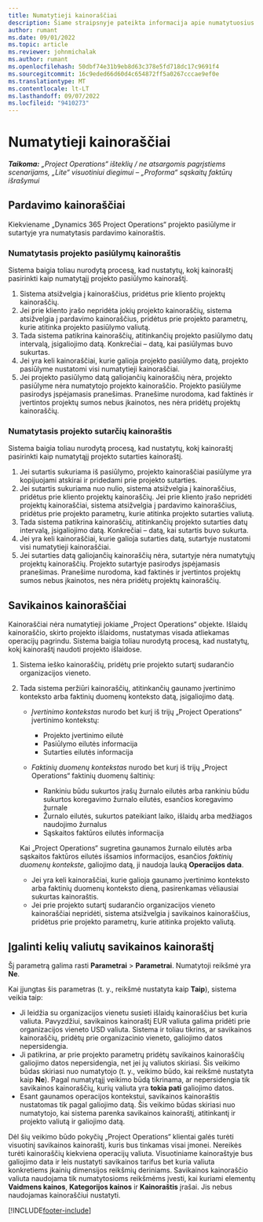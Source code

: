 ```yaml
---
title: Numatytieji kainoraščiai
description: Šiame straipsnyje pateikta informacija apie numatytuosius pardavimo ir savikainos kainoraščius programoje „Project Operations“.
author: rumant
ms.date: 09/01/2022
ms.topic: article
ms.reviewer: johnmichalak
ms.author: rumant
ms.openlocfilehash: 50dbf74e31b9eb8d63c378e5fd718dc17c9691f4
ms.sourcegitcommit: 16c9eded66d60d4c654872ff5a0267cccae9ef0e
ms.translationtype: MT
ms.contentlocale: lt-LT
ms.lasthandoff: 09/07/2022
ms.locfileid: "9410273"
---
```

# <a name="default-price-lists"></a>Numatytieji kainoraščiai

_**Taikoma:** „Project Operations“ išteklių / ne atsargomis pagrįstiems scenarijams, „Lite“ visuotiniui diegimui – „Proforma“ sąskaitų faktūrų išrašymui_

## <a name="sales-price-lists"></a>Pardavimo kainoraščiai

Kiekviename „Dynamics 365 Project Operations“ projekto pasiūlyme ir sutartyje yra numatytasis pardavimo kainoraštis. 

### <a name="price-list-default-on-project-quotes"></a>Numatytasis projekto pasiūlymų kainoraštis
Sistema baigia toliau nurodytą procesą, kad nustatytų, kokį kainoraštį pasirinkti kaip numatytąjį projekto pasiūlymo kainoraštį.

1. Sistema atsižvelgia į kainoraščius, pridėtus prie kliento projektų kainoraščių. 
1. Jei prie kliento įrašo nepridėta jokių projekto kainoraščių, sistema atsižvelgia į pardavimo kainoraščius, pridėtus prie projekto parametrų, kurie atitinka projekto pasiūlymo valiutą.
1. Tada sistema patikrina kainoraščių, atitinkančių projekto pasiūlymo datų intervalą, įsigaliojimo datą. Konkrečiai – datą, kai pasiūlymas buvo sukurtas.
1. Jei yra keli kainoraščiai, kurie galioja projekto pasiūlymo datą, projekto pasiūlyme nustatomi visi numatytieji kainoraščiai.
1. Jei projekto pasiūlymo datą galiojančių kainoraščių nėra, projekto pasiūlyme nėra numatytojo projekto kainoraščio. Projekto pasiūlyme pasirodys įspėjamasis pranešimas. Pranešime nurodoma, kad faktinės ir įvertintos projektų sumos nebus įkainotos, nes nėra pridėtų projektų kainoraščių.

### <a name="price-list-default-on-project-contracts"></a>Numatytasis projekto sutarčių kainoraštis 
Sistema baigia toliau nurodytą procesą, kad nustatytų, kokį kainoraštį pasirinkti kaip numatytąjį projekto sutarties kainoraštį.

1. Jei sutartis sukuriama iš pasiūlymo, projekto kainoraščiai pasiūlyme yra kopijuojami atskirai ir pridedami prie projekto sutarties.
1. Jei sutartis sukuriama nuo nulio, sistema atsižvelgia į kainoraščius, pridėtus prie kliento projektų kainoraščių. Jei prie kliento įrašo nepridėti projektų kainoraščiai, sistema atsižvelgia į pardavimo kainoraščius, pridėtus prie projekto parametrų, kurie atitinka projekto sutarties valiutą.
1. Tada sistema patikrina kainoraščių, atitinkančių projekto sutarties datų intervalą, įsigaliojimo datą. Konkrečiai – datą, kai sutartis buvo sukurta.
1. Jei yra keli kainoraščiai, kurie galioja sutarties datą, sutartyje nustatomi visi numatytieji kainoraščiai.
1. Jei sutarties datą galiojančių kainoraščių nėra, sutartyje nėra numatytųjų projektų kainoraščių. Projekto sutartyje pasirodys įspėjamasis pranešimas. Pranešime nurodoma, kad faktinės ir įvertintos projektų sumos nebus įkainotos, nes nėra pridėtų projektų kainoraščių.

## <a name="cost-price-lists"></a>Savikainos kainoraščiai

Kainoraščiai nėra numatytieji jokiame „Project Operations“ objekte. Išlaidų kainoraščio, skirto projekto išlaidoms, nustatymas visada atliekamas operacijų pagrindu. Sistema baigia toliau nurodytą procesą, kad nustatytų, kokį kainoraštį naudoti projekto išlaidose.

1. Sistema ieško kainoraščių, pridėtų prie projekto sutartį sudarančio organizacijos vieneto.
1. Tada sistema peržiūri kainoraščių, atitinkančių gaunamo įvertinimo konteksto arba faktinių duomenų konteksto datą, įsigaliojimo datą.

    - *Įvertinimo kontekstas* nurodo bet kurį iš trijų „Project Operations“ įvertinimo kontekstų:

        - Projekto įvertinimo eilutė
        - Pasiūlymo eilutės informacija
        - Sutarties eilutės informacija

    - *Faktinių duomenų kontekstas* nurodo bet kurį iš trijų „Project Operations“ faktinių duomenų šaltinių:

       - Rankiniu būdu sukurtos įrašų žurnalo eilutės arba rankiniu būdu sukurtos koregavimo žurnalo eilutės, esančios koregavimo žurnale
       - Žurnalo eilutės, sukurtos pateikiant laiko, išlaidų arba medžiagos naudojimo žurnalus
       - Sąskaitos faktūros eilutės informacija

    Kai „Project Operations“ sugretina gaunamos žurnalo eilutės arba sąskaitos faktūros eilutės išsamios informacijos, esančios *faktinių duomenų kontekste*, galiojimo datą, ji naudoja lauką **Operacijos data**.

    - Jei yra keli kainoraščiai, kurie galioja gaunamo įvertinimo konteksto arba faktinių duomenų konteksto dieną, pasirenkamas vėliausiai sukurtas kainoraštis.
    - Jei prie projekto sutartį sudarančio organizacijos vieneto kainoraščiai nepridėti, sistema atsižvelgia į savikainos kainoraščius, pridėtus prie projekto parametrų, kurie atitinka projekto valiutą.

## <a name="enable-multi-currency-cost-price-list"></a>Įgalinti kelių valiutų savikainos kainoraštį

Šį parametrą galima rasti **Parametrai** \> **Parametrai**. Numatytoji reikšmė yra **Ne**.

Kai įjungtas šis parametras (t. y., reikšmė nustatyta kaip **Taip**), sistema veikia taip:

- Ji leidžia su organizacijos vienetu susieti išlaidų kainoraščius bet kuria valiuta. Pavyzdžiui, savikainos kainoraštį EUR valiuta galima pridėti prie organizacijos vieneto USD valiuta. Sistema ir toliau tikrins, ar savikainos kainoraščių, pridėtų prie organizacinio vieneto, galiojimo datos nepersidengia.
- Ji patikrina, ar prie projekto parametrų pridėtų savikainos kainoraščių galiojimo datos nepersidengia, net jei jų valiutos skiriasi. Šis veikimo būdas skiriasi nuo numatytojo (t. y., veikimo būdo, kai reikšmė nustatyta kaip **Ne**). Pagal numatytąjį veikimo būdą tikrinama, ar nepersidengia tik savikainos kainoraščių, kurių valiuta yra **tokia pati** galiojimo datos.
- Esant gaunamos operacijos kontekstui, savikainos kainoraštis nustatomas tik pagal galiojimo datą. Šis veikimo būdas skiriasi nuo numatytojo, kai sistema parenka savikainos kainoraštį, atitinkantį ir projekto valiutą ir galiojimo datą.

Dėl šių veikimo būdo pokyčių „Project Operations“ klientai galės turėti visuotinį savikainos kainoraštį, kuris bus tinkamas visai įmonei. Nereikės turėti kainoraščių kiekviena operacijų valiuta. Visuotiniame kainoraštyje bus galiojimo data ir leis nustatyti savikainos tarifus bet kuria valiuta konkretiems įkainių dimensijos reikšmių deriniams. Savikainos kainoraščio valiuta naudojama tik numatytosioms reikšmėms įvesti, kai kuriami elementų **Vaidmens kainos**, **Kategorijos kainos** ir **Kainoraštis** įrašai. Jis nebus naudojamas kainoraščiui nustatyti.

[!INCLUDE[footer-include](../includes/footer-banner.md)]
